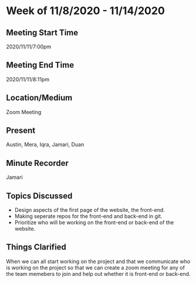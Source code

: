 # Week of 11/8/2020 - 11/14/2020
 
## Meeting Start Time
 
2020/11/11/7:00pm
 
## Meeting End Time
 
2020/11/11/8:11pm
 
## Location/Medium
 
Zoom Meeting
 
## Present
 
Austin, Mera, Iqra, Jamari, Duan
 
## Minute Recorder
 
Jamari 
 
## Topics Discussed
* Design aspects of the first page of the website, the front-end.
* Making seperate repos for the front-end and back-end in git.
* Prioritize who will be working on the front-end or back-end of the website.

## Things Clarified
When we can all start working on the project and that we communicate who is working on the project so that we can create a zoom meeting 
for any of the team memebers to join and help out whether it is front-end or back-end. 
